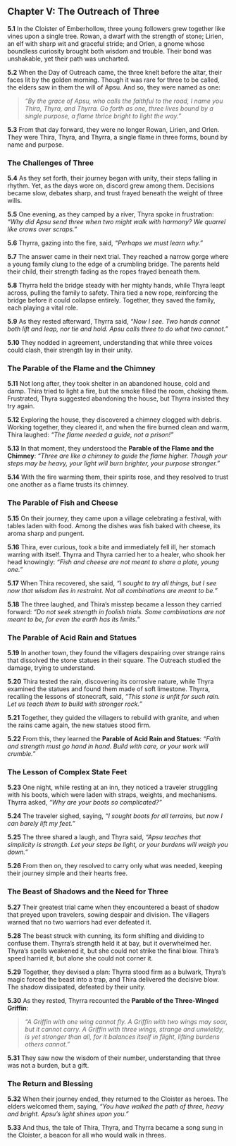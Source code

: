 ## Chapter V: The Outreach of Three

**5.1** In the Cloister of Emberhollow, three young followers grew together like vines upon a single tree. Rowan, a dwarf with the strength of stone; Lirien, an elf with sharp wit and graceful stride; and Orlen, a gnome whose boundless curiosity brought both wisdom and trouble. Their bond was unshakable, yet their path was uncharted.

**5.2** When the Day of Outreach came, the three knelt before the altar, their faces lit by the golden morning. Though it was rare for three to be called, the elders saw in them the will of Apsu. And so, they were named as one:

> *“By the grace of Apsu, who calls the faithful to the road, I name you Thira, Thyra, and Thyrra. Go forth as one, three lives bound by a single purpose, a flame thrice bright to light the way.”*

**5.3** From that day forward, they were no longer Rowan, Lirien, and Orlen. They were Thira, Thyra, and Thyrra, a single flame in three forms, bound by name and purpose.

### The Challenges of Three

**5.4** As they set forth, their journey began with unity, their steps falling in rhythm. Yet, as the days wore on, discord grew among them. Decisions became slow, debates sharp, and trust frayed beneath the weight of three wills.

**5.5** One evening, as they camped by a river, Thyra spoke in frustration: *“Why did Apsu send three when two might walk with harmony? We quarrel like crows over scraps.”*

**5.6** Thyrra, gazing into the fire, said, *“Perhaps we must learn why.”*

**5.7** The answer came in their next trial. They reached a narrow gorge where a young family clung to the edge of a crumbling bridge. The parents held their child, their strength fading as the ropes frayed beneath them.

**5.8** Thyrra held the bridge steady with her mighty hands, while Thyra leapt across, pulling the family to safety. Thira tied a new rope, reinforcing the bridge before it could collapse entirely. Together, they saved the family, each playing a vital role.

**5.9** As they rested afterward, Thyrra said, *“Now I see. Two hands cannot both lift and leap, nor tie and hold. Apsu calls three to do what two cannot.”*

**5.10** They nodded in agreement, understanding that while three voices could clash, their strength lay in their unity.


### The Parable of the Flame and the Chimney

**5.11** Not long after, they took shelter in an abandoned house, cold and damp. Thira tried to light a fire, but the smoke filled the room, choking them. Frustrated, Thyra suggested abandoning the house, but Thyrra insisted they try again.

**5.12** Exploring the house, they discovered a chimney clogged with debris. Working together, they cleared it, and when the fire burned clean and warm, Thira laughed: *“The flame needed a guide, not a prison!”*

**5.13** In that moment, they understood the **Parable of the Flame and the Chimney**: *“Three are like a chimney to guide the flame higher. Though your steps may be heavy, your light will burn brighter, your purpose stronger.”*

**5.14** With the fire warming them, their spirits rose, and they resolved to trust one another as a flame trusts its chimney.


### The Parable of Fish and Cheese

**5.15** On their journey, they came upon a village celebrating a festival, with tables laden with food. Among the dishes was fish baked with cheese, its aroma sharp and pungent.

**5.16** Thira, ever curious, took a bite and immediately fell ill, her stomach warring with itself. Thyrra and Thyra carried her to a healer, who shook her head knowingly: *“Fish and cheese are not meant to share a plate, young one.”*

**5.17** When Thira recovered, she said, *“I sought to try all things, but I see now that wisdom lies in restraint. Not all combinations are meant to be.”*

**5.18** The three laughed, and Thira’s misstep became a lesson they carried forward: *“Do not seek strength in foolish trials. Some combinations are not meant to be, for even the earth has its limits.”*



### The Parable of Acid Rain and Statues

**5.19** In another town, they found the villagers despairing over strange rains that dissolved the stone statues in their square. The Outreach studied the damage, trying to understand.

**5.20** Thira tested the rain, discovering its corrosive nature, while Thyra examined the statues and found them made of soft limestone. Thyrra, recalling the lessons of stonecraft, said, *“This stone is unfit for such rain. Let us teach them to build with stronger rock.”*

**5.21** Together, they guided the villagers to rebuild with granite, and when the rains came again, the new statues stood firm.

**5.22** From this, they learned the **Parable of Acid Rain and Statues**: *“Faith and strength must go hand in hand. Build with care, or your work will crumble.”*


### The Lesson of Complex State Feet

**5.23** One night, while resting at an inn, they noticed a traveler struggling with his boots, which were laden with straps, weights, and mechanisms. Thyrra asked, *“Why are your boots so complicated?”*

**5.24** The traveler sighed, saying, *“I sought boots for all terrains, but now I can barely lift my feet.”*

**5.25** The three shared a laugh, and Thyra said, *“Apsu teaches that simplicity is strength. Let your steps be light, or your burdens will weigh you down.”*

**5.26** From then on, they resolved to carry only what was needed, keeping their journey simple and their hearts free.


### The Beast of Shadows and the Need for Three

**5.27** Their greatest trial came when they encountered a beast of shadow that preyed upon travelers, sowing despair and division. The villagers warned that no two warriors had ever defeated it.

**5.28** The beast struck with cunning, its form shifting and dividing to confuse them. Thyrra’s strength held it at bay, but it overwhelmed her. Thyra’s spells weakened it, but she could not strike the final blow. Thira’s speed harried it, but alone she could not corner it.

**5.29** Together, they devised a plan: Thyrra stood firm as a bulwark, Thyra’s magic forced the beast into a trap, and Thira delivered the decisive blow. The shadow dissipated, defeated by their unity.

**5.30** As they rested, Thyrra recounted the **Parable of the Three-Winged Griffin**:

> *“A Griffin with one wing cannot fly. A Griffin with two wings may soar, but it cannot carry. A Griffin with three wings, strange and unwieldy, is yet stronger than all, for it balances itself in flight, lifting burdens others cannot.”*

**5.31** They saw now the wisdom of their number, understanding that three was not a burden, but a gift.

### The Return and Blessing

**5.32** When their journey ended, they returned to the Cloister as heroes. The elders welcomed them, saying, *“You have walked the path of three, heavy and bright. Apsu’s light shines upon you.”*

**5.33** And thus, the tale of Thira, Thyra, and Thyrra became a song sung in the Cloister, a beacon for all who would walk in threes.
